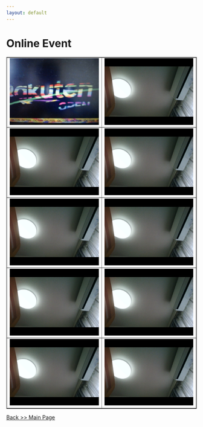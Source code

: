 ```yaml
---
layout: default
---
```


# Online Event

<table border="1">
<tr>
<td><img src="https://github.com/ugokuhikari/photo/blob/master/online1/online1.jpg?raw=true" width="320"></td>
<td><img src="https://github.com/ugokuhikari/photo/blob/master/online1/online2.jpg?raw=true" width="320"></td>
</tr>
<tr>
<td><img src="https://github.com/ugokuhikari/photo/blob/master/online1/online3.jpg?raw=true" width="320"></td>
<td><img src="https://github.com/ugokuhikari/photo/blob/master/online1/online4.jpg?raw=true" width="320"></td>
</tr>
<tr>
<td><img src="https://github.com/ugokuhikari/photo/blob/master/online1/online5.jpg?raw=true" width="320"></td>
<td><img src="https://github.com/ugokuhikari/photo/blob/master/online1/online6.jpg?raw=true" width="320"></td>
</tr>

<tr>
<td><img src="https://github.com/ugokuhikari/photo/blob/master/online1/online7.jpg?raw=true" width="320"></td>
<td><img src="https://github.com/ugokuhikari/photo/blob/master/online1/online8.jpg?raw=true" width="320"></td>
</tr>

<tr>
<td><img src="https://github.com/ugokuhikari/photo/blob/master/online1/online9.jpg?raw=true" width="320"></td>
<td><img src="https://github.com/ugokuhikari/photo/blob/master/online1/online10.jpg?raw=true" width="320"></td>
</tr>
</table>



[Back >> Main Page](./)
